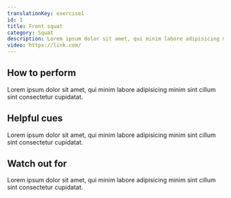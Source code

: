 ```yaml
---
translationKey: exercise1
id: 1
title: Front squat
category: Squat
description: Lorem ipsum dolor sit amet, qui minim labore adipisicing minim sint cillum sint consectetur cupidatat.
video: https://link.com/
---
```


## How to perform

Lorem ipsum dolor sit amet, qui minim labore adipisicing minim sint cillum sint consectetur cupidatat.

## Helpful cues

Lorem ipsum dolor sit amet, qui minim labore adipisicing minim sint cillum sint consectetur cupidatat.

## Watch out for

Lorem ipsum dolor sit amet, qui minim labore adipisicing minim sint cillum sint consectetur cupidatat.
